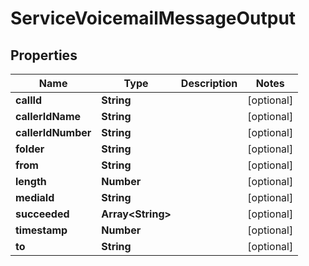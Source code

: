 

# ServiceVoicemailMessageOutput


## Properties

| Name | Type | Description | Notes |
|------------ | ------------- | ------------- | -------------|
|**callId** | **String** |  |  [optional] |
|**callerIdName** | **String** |  |  [optional] |
|**callerIdNumber** | **String** |  |  [optional] |
|**folder** | **String** |  |  [optional] |
|**from** | **String** |  |  [optional] |
|**length** | **Number** |  |  [optional] |
|**mediaId** | **String** |  |  [optional] |
|**succeeded** | **Array&lt;String&gt;** |  |  [optional] |
|**timestamp** | **Number** |  |  [optional] |
|**to** | **String** |  |  [optional] |



